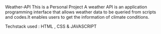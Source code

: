  Weather-API
This is a Personal Project
A weather API is an application programming interface that allows weather data to be queried from scripts and codes.It enables users to get the information of climate conditions.

Techstack used : HTML , CSS & JAVASCRIPT  
